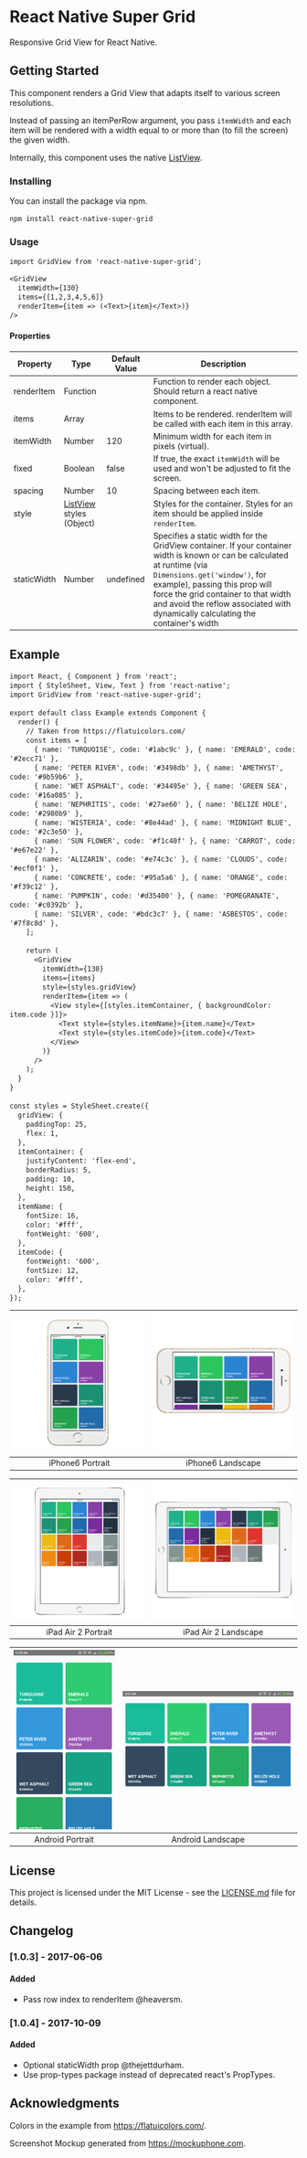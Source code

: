 # React Native Super Grid

Responsive Grid View for React Native.



## Getting Started

This component renders a Grid View that adapts itself to various screen resolutions.

Instead of passing an itemPerRow argument, you pass ```itemWidth``` and each item will be rendered with a width equal to or more than (to fill the screen) the given width.

Internally, this component uses the native [ListView](https://facebook.github.io/react-native/docs/listview.html).


### Installing

You can install the package via npm.

```
npm install react-native-super-grid
```


### Usage
```
import GridView from 'react-native-super-grid';
```
```
<GridView
  itemWidth={130}
  items={[1,2,3,4,5,6]}
  renderItem={item => (<Text>{item}</Text>)}
/>
```

#### Properties

| Property | Type | Default Value | Description |
|---|---|---|---|
| renderItem | Function |  | Function to render each object. Should return a react native component.  |
| items | Array |  | Items to be rendered. renderItem will be called with each item in this array.  |  |
| itemWidth | Number | 120  | Minimum width for each item in pixels (virtual). |
| fixed | Boolean | false  | If true, the exact ```itemWidth``` will be used and won't be adjusted to fit the screen. |
| spacing | Number | 10 | Spacing between each item. |
| style | [ListView](https://facebook.github.io/react-native/docs/listview.html) styles (Object) |  | Styles for the container. Styles for an item should be applied inside ```renderItem```. |
| staticWidth | Number | undefined | Specifies a static width for the GridView container. If your container width is known or can be calculated at runtime (via ```Dimensions.get('window')```, for example), passing this prop will force the grid container to that width and avoid the reflow associated with dynamically calculating the container's width |



## Example
```
import React, { Component } from 'react';
import { StyleSheet, View, Text } from 'react-native';
import GridView from 'react-native-super-grid';

export default class Example extends Component {
  render() {
    // Taken from https://flatuicolors.com/
    const items = [
      { name: 'TURQUOISE', code: '#1abc9c' }, { name: 'EMERALD', code: '#2ecc71' },
      { name: 'PETER RIVER', code: '#3498db' }, { name: 'AMETHYST', code: '#9b59b6' },
      { name: 'WET ASPHALT', code: '#34495e' }, { name: 'GREEN SEA', code: '#16a085' },
      { name: 'NEPHRITIS', code: '#27ae60' }, { name: 'BELIZE HOLE', code: '#2980b9' },
      { name: 'WISTERIA', code: '#8e44ad' }, { name: 'MIDNIGHT BLUE', code: '#2c3e50' },
      { name: 'SUN FLOWER', code: '#f1c40f' }, { name: 'CARROT', code: '#e67e22' },
      { name: 'ALIZARIN', code: '#e74c3c' }, { name: 'CLOUDS', code: '#ecf0f1' },
      { name: 'CONCRETE', code: '#95a5a6' }, { name: 'ORANGE', code: '#f39c12' },
      { name: 'PUMPKIN', code: '#d35400' }, { name: 'POMEGRANATE', code: '#c0392b' },
      { name: 'SILVER', code: '#bdc3c7' }, { name: 'ASBESTOS', code: '#7f8c8d' },
    ];

    return (
      <GridView
        itemWidth={130}
        items={items}
        style={styles.gridView}
        renderItem={item => (
          <View style={[styles.itemContainer, { backgroundColor: item.code }]}>
            <Text style={styles.itemName}>{item.name}</Text>
            <Text style={styles.itemCode}>{item.code}</Text>
          </View>
        )}
      />
    );
  }
}

const styles = StyleSheet.create({
  gridView: {
    paddingTop: 25,
    flex: 1,
  },
  itemContainer: {
    justifyContent: 'flex-end',
    borderRadius: 5,
    padding: 10,
    height: 150,
  },
  itemName: {
    fontSize: 16,
    color: '#fff',
    fontWeight: '600',
  },
  itemCode: {
    fontWeight: '600',
    fontSize: 12,
    color: '#fff',
  },
});
```

| ![iPhone6 Portrait](/screenshots/iphone6_portrait.png?raw=true "iPhone6 Portrait")| ![iPhone6 Landscape](/screenshots/iphone6_landscape.png?raw=true "iPhone6 Landscape") |
|:---:|:---:|
| iPhone6 Portrait | iPhone6 Landscape  |

| ![iPad Air 2 Portrait](/screenshots/ipadair2_portrait.png?raw=true "iPad Air 2 Portrait") | ![iPad Air 2 Landscape](/screenshots/ipadair2_landscape.png?raw=true "iPad Air 2 Landscape") |
|:---:|:---:|
| iPad Air 2 Portrait | iPad Air 2 Landscape  |

| ![Android Portrait](/screenshots/android_portrait.png?raw=true "Android Portrait") | ![Android Landscape](/screenshots/android_landscape.png?raw=true "Android Landscape") |
|:---:|:---:|
| Android Portrait | Android Landscape  |



## License

This project is licensed under the MIT License - see the [LICENSE.md](LICENSE.md) file for details.



## Changelog

### [1.0.3] - 2017-06-06
#### Added
- Pass row index to renderItem @heaversm.

### [1.0.4] - 2017-10-09
#### Added
- Optional staticWidth prop @thejettdurham.
- Use prop-types package instead of deprecated react's PropTypes.



## Acknowledgments

Colors in the example from https://flatuicolors.com/.

Screenshot Mockup generated from https://mockuphone.com.
